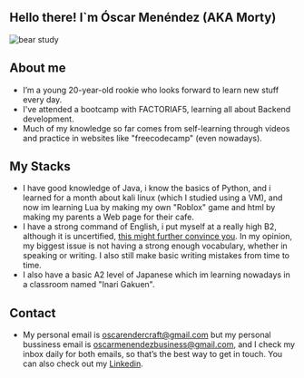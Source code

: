 ## Hello there! I`m Óscar Menéndez (AKA Morty)

![bear study](https://github.com/user-attachments/assets/1acca293-b2d1-4d3f-a328-e608220f94d2)

##  About me

*  I’m a young 20-year-old rookie who looks forward to learn new stuff every day.
*  I've attended a bootcamp with FACTORIAF5, learning all about Backend development.
*  Much of my knowledge so far comes from self-learning through videos and practice in websites like "freecodecamp" (even nowadays).

## My Stacks

*  I have good knowledge of Java, i know the basics of Python, and i learned for a month about kali linux (which I studied using a VM), and now im learning Lua by making my own "Roblox" game and html by making my parents a Web page for their cafe.
*  I have a strong command of English, i put myself at a really high B2, although it is uncertified, [this might further convince you](https://cert.efset.org/en/5Ss2Uj). In my opinion, my biggest issue is not having a strong enough vocabulary, whether in speaking or writing. I also still make basic writing mistakes from time to time.
*  I also have a basic A2 level of Japanese which im learning nowadays in a classroom named "Inari Gakuen".

## Contact

*  My personal email is oscarendercraft@gmail.com but my personal bussiness email is oscarmenendezbusiness@gmail.com, and I check my inbox daily for both emails, so that’s the best way to get in touch. You can also check out my [Linkedin](https://www.linkedin.com/in/%C3%B3scar-men%C3%A9ndez-barrio-b3753a32b/).
